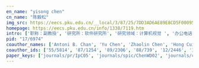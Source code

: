```yaml
---
en_name: "yisong chen"
cn_name: "陈毅松"
img_src: https://eecs.pku.edu.cn/__local/3/87/25/7DD3AD6AE89E8CD5F0009599F3F_E7BA439B_5088.jpg?e=.jpg
homepage: https://eecs.pku.edu.cn/info/1338/7119.htm
intro: ['职称：副教授', '研究所：软件研究所', '研究领域：计算机视觉 ', '办公电话：86-10-62765819-801', '电子邮件：chenys@graphics.pku.edu.cn', '个人主页：http://www.graphics.pku.edu.cn/members/chenyisong/ ']
pid: "17/6974"
coauthor_names: ['Antoni B. Chan', 'Yu Chen', 'Zhaolin Chen', 'Hong Cui', 'Franck Davoine', 'Mingyu Ding', 'Shihai Dong', 'Tao Hu', 'Zhangjin Huang', 'Horace Ho-Shing Ip', 'Sheng Li 0008', 'WenHang Li', 'Zhouchen Lin', 'Longfei Liu', 'Xiaohan Liu', 'Yang Liu', 'Jian Lu', 'Peng Lu', 'Chengwei Pan', 'Shuhan Shen', 'Jiewei Sun', 'Zhengxing Sun', 'Kenji Suzuki', 'Yu-Wing Tai', 'Guoping Wang', 'Heng Wang', 'ShaoRong Wang', 'Yao Wang', 'Zizhuang Wei', 'Hongwei Yi', 'Xintong Yu', 'Fuyan Zhang', 'Meng Zhang', 'Runze Zhang', 'Jun Zhou']
coauthor_ids: ['55/5814', '87/1254', '89/2306', '88/739', '12/2446', '188/5243', '96/1397', '41/5865', '40/5633', '13/4719', '23/3439-8', '15/7421', 'l/ZhouchenLin', '30/11038', '46/7084', '51/3710', '225/6330', '86/241', '190/5330', '84/5969', '42/8613', '21/2848', '99/5441', '40/566', '35/6221', '61/5618', '03/7421', '72/628', '255/5207', '250/4400', '142/2892', '37/3839', '04/6901', '144/1374', '99/3847']
paper_keys: ['journals/pr/IpC05', 'journals/spic/ChenWD02', 'journals/cviu/ChenCLSW17', 'journals/vc/ChenI04', 'journals/corr/abs-1912-03001', 'journals/corr/abs-1912-03858', 'journals/jcst/ChenLSZ02', 'journals/corr/YuLC14', 'journals/corr/abs-1912-10659', 'journals/prl/ChenWD03', 'journals/es/ChenILW10', 'journals/jcst/ChenWD03', 'journals/vc/ChenI06', 'journals/mva/ChenI06', 'journals/tip/ChenC15', 'journals/corr/abs-1808-04432']
---
```


